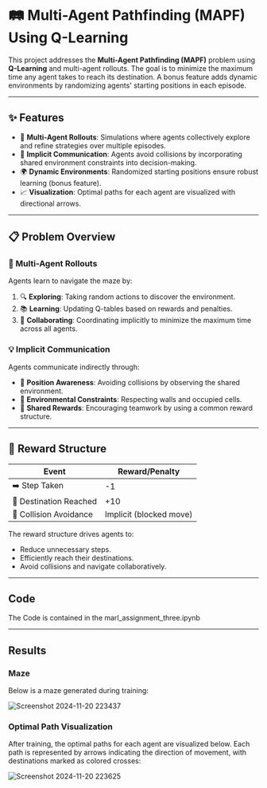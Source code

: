 # 🛤️ Multi-Agent Pathfinding (MAPF) Using Q-Learning  

This project addresses the **Multi-Agent Pathfinding (MAPF)** problem using **Q-Learning** and multi-agent rollouts. The goal is to minimize the maximum time any agent takes to reach its destination. A bonus feature adds dynamic environments by randomizing agents' starting positions in each episode.  

---

## ✨ Features  

- 🤖 **Multi-Agent Rollouts**: Simulations where agents collectively explore and refine strategies over multiple episodes.  
- 💬 **Implicit Communication**: Agents avoid collisions by incorporating shared environment constraints into decision-making.  
- 🌍 **Dynamic Environments**: Randomized starting positions ensure robust learning (bonus feature).  
- 📈 **Visualization**: Optimal paths for each agent are visualized with directional arrows.  

---

## 📋 Problem Overview  

### 🚶 Multi-Agent Rollouts  
Agents learn to navigate the maze by:  
1. 🔍 **Exploring**: Taking random actions to discover the environment.  
2. 📚 **Learning**: Updating Q-tables based on rewards and penalties.  
3. 🤝 **Collaborating**: Coordinating implicitly to minimize the maximum time across all agents.  

### 💡 Implicit Communication  
Agents communicate indirectly through:  
- 👀 **Position Awareness**: Avoiding collisions by observing the shared environment.  
- 🚧 **Environmental Constraints**: Respecting walls and occupied cells.  
- 🎯 **Shared Rewards**: Encouraging teamwork by using a common reward structure.  

---

## 🎯 Reward Structure  

| **Event**              | **Reward/Penalty** |  
|-------------------------|--------------------|  
| ➡️ Step Taken           | -1                |  
| 🏁 Destination Reached  | +10               |  
| 🚫 Collision Avoidance  | Implicit (blocked move) |  

The reward structure drives agents to:  
- Reduce unnecessary steps.  
- Efficiently reach their destinations.  
- Avoid collisions and navigate collaboratively.  

---
## Code

The Code is contained in the marl_assignment_three.ipynb

---

## Results

### Maze
Below is a maze generated during training:

![Screenshot 2024-11-20 223437](https://github.com/user-attachments/assets/8057f15f-160c-43cf-8949-e0eb74ab33a4)


### Optimal Path Visualization
After training, the optimal paths for each agent are visualized below. Each path is represented by arrows indicating the direction of movement, with destinations marked as colored crosses:

![Screenshot 2024-11-20 223625](https://github.com/user-attachments/assets/db97944c-b219-4860-b444-24bf20110174)


